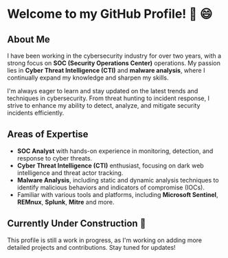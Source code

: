# Welcome to my GitHub Profile! 🚀 😄

## About Me
I have been working in the cybersecurity industry for over two years, with a strong focus on **SOC (Security Operations Center)** operations. My passion lies in **Cyber Threat Intelligence (CTI)** and **malware analysis**, where I continually expand my knowledge and sharpen my skills.

I'm always eager to learn and stay updated on the latest trends and techniques in cybersecurity. From threat hunting to incident response, I strive to enhance my ability to detect, analyze, and mitigate security incidents efficiently.

## Areas of Expertise
- **SOC Analyst** with hands-on experience in monitoring, detection, and response to cyber threats.
- **Cyber Threat Intelligence (CTI)** enthusiast, focusing on dark web intelligence and threat actor tracking.
- **Malware Analysis**, including static and dynamic analysis techniques to identify malicious behaviors and indicators of compromise (IOCs).
- Familiar with various tools and platforms, including **Microsoft Sentinel**, **REMnux**, **Splunk**, **Mitre** and more.

## Currently Under Construction 🚧
This profile is still a work in progress, as I'm working on adding more detailed projects and contributions. Stay tuned for updates!



